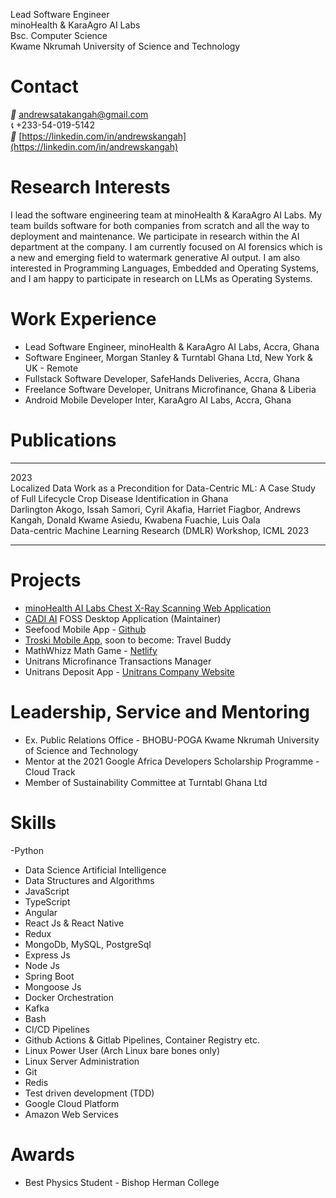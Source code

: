 Lead Software Engineer  
minoHealth & KaraAgro AI Labs  
Bsc. Computer Science  
Kwame Nkrumah University of Science and Technology 

# Contact 
*📨*  andrewsatakangah@gmail.com  
*📞*  +233-54-019-5142  
*🔗*  [https://linkedin.com/in/andrewskangah](https://linkedin.com/in/andrewskangah)  


# Research Interests
I lead the software engineering team at minoHealth & KaraAgro AI Labs. My team builds software for both companies from scratch and all the way to deployment and maintenance. We participate in research within the AI department at the company. I am currently focused on AI forensics which is a new and emerging field to watermark generative AI output. I am also interested in Programming Languages, Embedded and Operating Systems, and I am happy to participate in research on LLMs as Operating Systems.

# Work Experience
- Lead Software Engineer, minoHealth & KaraAgro AI Labs, Accra, Ghana
- Software Engineer, Morgan Stanley & Turntabl Ghana Ltd, New York & UK - Remote
- Fullstack Software Developer, SafeHands Deliveries, Accra, Ghana
- Freelance Software Developer, Unitrans Microfinance, Ghana & Liberia
- Android Mobile Developer Inter, KaraAgro AI Labs, Accra, Ghana

# Publications
***
2023  
Localized Data Work as a Precondition for Data-Centric ML: A Case Study of Full Lifecycle Crop Disease Identification in Ghana  
Darlington Akogo, Issah Samori, Cyril Akafia, Harriet Fiagbor, Andrews Kangah, Donald Kwame Asiedu, Kwabena Fuachie, Luis Oala  
Data-centric Machine Learning Research (DMLR) Workshop, ICML 2023
***

# Projects
- [minoHealth AI Labs Chest X-Ray Scanning Web Application](https://platform.minohealth.ai)
- [CADI AI](https://github.com/karaagro/cadi-ai) FOSS Desktop Application (Maintainer)
- Seefood Mobile App - [Github](https://github.com/atakangah/seefood)
- [Troski Mobile App](https://play.google.com/store/apps/details?id=com.ja.troski), soon to become: Travel Buddy
- MathWhizz Math Game - [Netlify](https://mathwhizz.netlify.app/)
- Unitrans Microfinance Transactions Manager
- Unitrans Deposit App - [Unitrans Company Website](https://unitranssusu.com/)

# Leadership, Service and Mentoring
- Ex. Public Relations Office - BHOBU-POGA Kwame Nkrumah University of Science and Technology
- Mentor at the 2021 Google Africa Developers Scholarship Programme - Cloud Track
- Member of Sustainability Committee at Turntabl Ghana Ltd

# Skills
-Python
- Data Science Artificial Intelligence
- Data Structures and Algorithms
- JavaScript
- TypeScript
- Angular
- React Js & React Native
- Redux
- MongoDb, MySQL, PostgreSql
- Express Js
- Node Js
- Spring Boot
- Mongoose Js
- Docker Orchestration
- Kafka
- Bash
- CI/CD Pipelines
- Github Actions & Gitlab Pipelines, Container Registry etc.
- Linux Power User (Arch Linux bare bones only)
- Linux Server Administration
- Git
- Redis
- Test driven development (TDD)
- Google Cloud Platform
- Amazon Web Services

# Awards
- Best Physics Student - Bishop Herman College
